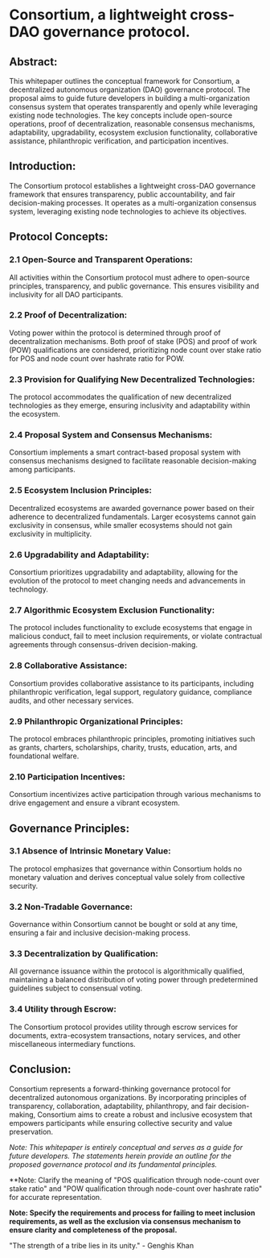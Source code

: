 # Consortium, a lightweight cross-DAO governance protocol.

## Abstract:
This whitepaper outlines the conceptual framework for Consortium, a decentralized autonomous organization (DAO) governance protocol. The proposal aims to guide future developers in building a multi-organization consensus system that operates transparently and openly while leveraging existing node technologies. The key concepts include open-source operations, proof of decentralization, reasonable consensus mechanisms, adaptability, upgradability, ecosystem exclusion functionality, collaborative assistance, philanthropic verification, and participation incentives.

## Introduction:
The Consortium protocol establishes a lightweight cross-DAO governance framework that ensures transparency, public accountability, and fair decision-making processes. It operates as a multi-organization consensus system, leveraging existing node technologies to achieve its objectives.

## Protocol Concepts:
### 2.1 Open-Source and Transparent Operations:
All activities within the Consortium protocol must adhere to open-source principles, transparency, and public governance. This ensures visibility and inclusivity for all DAO participants.

### 2.2 Proof of Decentralization:
Voting power within the protocol is determined through proof of decentralization mechanisms. Both proof of stake (POS) and proof of work (POW) qualifications are considered, prioritizing node count over stake ratio for POS and node count over hashrate ratio for POW.

### 2.3 Provision for Qualifying New Decentralized Technologies:
The protocol accommodates the qualification of new decentralized technologies as they emerge, ensuring inclusivity and adaptability within the ecosystem.

### 2.4 Proposal System and Consensus Mechanisms:
Consortium implements a smart contract-based proposal system with consensus mechanisms designed to facilitate reasonable decision-making among participants.

### 2.5 Ecosystem Inclusion Principles:
Decentralized ecosystems are awarded governance power based on their adherence to decentralized fundamentals. Larger ecosystems cannot gain exclusivity in consensus, while smaller ecosystems should not gain exclusivity in multiplicity.

### 2.6 Upgradability and Adaptability:
Consortium prioritizes upgradability and adaptability, allowing for the evolution of the protocol to meet changing needs and advancements in technology.

### 2.7 Algorithmic Ecosystem Exclusion Functionality:
The protocol includes functionality to exclude ecosystems that engage in malicious conduct, fail to meet inclusion requirements, or violate contractual agreements through consensus-driven decision-making.

### 2.8 Collaborative Assistance:
Consortium provides collaborative assistance to its participants, including philanthropic verification, legal support, regulatory guidance, compliance audits, and other necessary services.

### 2.9 Philanthropic Organizational Principles:
The protocol embraces philanthropic principles, promoting initiatives such as grants, charters, scholarships, charity, trusts, education, arts, and foundational welfare.

### 2.10 Participation Incentives:
Consortium incentivizes active participation through various mechanisms to drive engagement and ensure a vibrant ecosystem.

## Governance Principles:
### 3.1 Absence of Intrinsic Monetary Value:
The protocol emphasizes that governance within Consortium holds no monetary valuation and derives conceptual value solely from collective security.

### 3.2 Non-Tradable Governance:
Governance within Consortium cannot be bought or sold at any time, ensuring a fair and inclusive decision-making process.

### 3.3 Decentralization by Qualification:
All governance issuance within the protocol is algorithmically qualified, maintaining a balanced distribution of voting power through predetermined guidelines subject to consensual voting.

### 3.4 Utility through Escrow:
The Consortium protocol provides utility through escrow services for documents, extra-ecosystem transactions, notary services, and other miscellaneous intermediary functions.

## Conclusion:
Consortium represents a forward-thinking governance protocol for decentralized autonomous organizations. By incorporating principles of transparency, collaboration, adaptability, philanthropy, and fair decision-making, Consortium aims to create a robust and inclusive ecosystem that empowers participants while ensuring collective security and value preservation.

*Note: This whitepaper is entirely conceptual and serves as a guide for future developers. The statements herein provide an outline for the proposed governance protocol and its fundamental principles.*

**Note: Clarify the meaning of "POS qualification through node-count over stake ratio" and "POW qualification through node-count over hashrate ratio" for accurate representation.

**Note: Specify the requirements and process for failing to meet inclusion requirements, as well as the exclusion via consensus mechanism to ensure clarity and completeness of the proposal.**

"The strength of a tribe lies in its unity." - Genghis Khan
